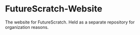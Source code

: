 # FutureScratch-Website
The website for FutureScratch. Held as a separate repository for organization reasons.

